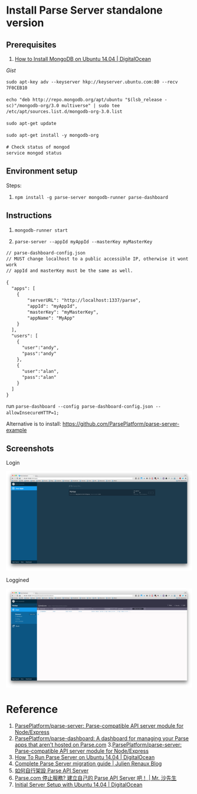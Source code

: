 # Install Parse Server standalone version

## Prerequisites

1. [How to Install MongoDB on Ubuntu 14.04 | DigitalOcean](https://www.digitalocean.com/community/tutorials/how-to-install-mongodb-on-ubuntu-14-04)

*Gist*

```
sudo apt-key adv --keyserver hkp://keyserver.ubuntu.com:80 --recv 7F0CEB10

echo "deb http://repo.mongodb.org/apt/ubuntu "$(lsb_release -sc)"/mongodb-org/3.0 multiverse" | sudo tee /etc/apt/sources.list.d/mongodb-org-3.0.list

sudo apt-get update

sudo apt-get install -y mongodb-org

# Check status of mongod
service mongod status
```

## Environment setup

Steps:

1. `npm install -g parse-server mongodb-runner parse-dashboard`


## Instructions

1. `mongodb-runner start`

2. `parse-server --appId myAppId --masterKey myMasterKey`


```
// parse-dashboard-config.json
// MUST change localhost to a public accessible IP, otherwise it wont work
// appId and masterKey must be the same as well.

{
  "apps": [
    {
        "serverURL": "http://localhost:1337/parse",
        "appId": "myAppId",
        "masterKey": "myMasterKey",
        "appName": "MyApp"
    }
  ],
  "users": [
    {
      "user":"andy",
      "pass":"andy"
    },
    {
      "user":"alan",
      "pass":"alan"
    }
  ]
}
```

run `parse-dashboard --config parse-dashboard-config.json --allowInsecureHTTP=1;`

Alternative is to install: https://github.com/ParsePlatform/parse-server-example

## Screenshots

Login

![](./screenshots/login.png)

Loggined

![](./screenshots/loggedIn.png)


# Reference

1. [ParsePlatform/parse-server: Parse-compatible API server module for Node/Express](https://github.com/ParsePlatform/parse-server)
2. [ParsePlatform/parse-dashboard: A dashboard for managing your Parse apps that aren't hosted on Parse.com](https://github.com/ParsePlatform/parse-dashboard)
3.[ParsePlatform/parse-server: Parse-compatible API server module for Node/Express](https://github.com/ParsePlatform/parse-server#configuration)
4. [How To Run Parse Server on Ubuntu 14.04 | DigitalOcean](https://www.digitalocean.com/community/tutorials/how-to-run-parse-server-on-ubuntu-14-04)
5. [Complete Parse Server migration guide | Julien Renaux Blog](http://julienrenaux.fr/2016/01/29/complete-parse-server-migration-guide/)
6. [如何自行架設 Parse API Server](http://www.jollen.org/blog/2016/02/how-to-setup-parse-api-server.html)
7. [Parse.com 停止服務? 建立自己的 Parse API Server 吧！ | Mr. 沙先生](http://shazi.info/parse-com-%E5%81%9C%E6%AD%A2%E6%9C%8D%E5%8B%99-%E5%BB%BA%E7%AB%8B%E8%87%AA%E5%B7%B1%E7%9A%84-parse-api-server-%E5%90%A7%EF%BC%81/?doing_wp_cron=1460240774.9876430034637451171875)
8. [Initial Server Setup with Ubuntu 14.04 | DigitalOcean](https://www.digitalocean.com/community/tutorials/initial-server-setup-with-ubuntu-14-04)
